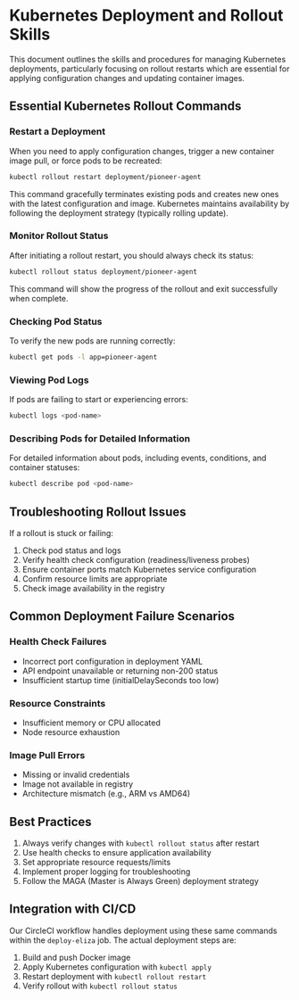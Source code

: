 # Kubernetes Deployment and Rollout Skills

This document outlines the skills and procedures for managing Kubernetes deployments, particularly focusing on rollout restarts which are essential for applying configuration changes and updating container images.

## Essential Kubernetes Rollout Commands

### Restart a Deployment

When you need to apply configuration changes, trigger a new container image pull, or force pods to be recreated:

```bash
kubectl rollout restart deployment/pioneer-agent
```

This command gracefully terminates existing pods and creates new ones with the latest configuration and image. Kubernetes maintains availability by following the deployment strategy (typically rolling update).

### Monitor Rollout Status

After initiating a rollout restart, you should always check its status:

```bash
kubectl rollout status deployment/pioneer-agent
```

This command will show the progress of the rollout and exit successfully when complete.

### Checking Pod Status

To verify the new pods are running correctly:

```bash
kubectl get pods -l app=pioneer-agent
```

### Viewing Pod Logs

If pods are failing to start or experiencing errors:

```bash
kubectl logs <pod-name>
```

### Describing Pods for Detailed Information

For detailed information about pods, including events, conditions, and container statuses:

```bash
kubectl describe pod <pod-name>
```

## Troubleshooting Rollout Issues

If a rollout is stuck or failing:

1. Check pod status and logs
2. Verify health check configuration (readiness/liveness probes)
3. Ensure container ports match Kubernetes service configuration
4. Confirm resource limits are appropriate
5. Check image availability in the registry

## Common Deployment Failure Scenarios

### Health Check Failures

- Incorrect port configuration in deployment YAML
- API endpoint unavailable or returning non-200 status
- Insufficient startup time (initialDelaySeconds too low)

### Resource Constraints

- Insufficient memory or CPU allocated
- Node resource exhaustion

### Image Pull Errors

- Missing or invalid credentials
- Image not available in registry
- Architecture mismatch (e.g., ARM vs AMD64)

## Best Practices

1. Always verify changes with `kubectl rollout status` after restart
2. Use health checks to ensure application availability
3. Set appropriate resource requests/limits
4. Implement proper logging for troubleshooting
5. Follow the MAGA (Master is Always Green) deployment strategy

## Integration with CI/CD

Our CircleCI workflow handles deployment using these same commands within the `deploy-eliza` job. The actual deployment steps are:

1. Build and push Docker image
2. Apply Kubernetes configuration with `kubectl apply`
3. Restart deployment with `kubectl rollout restart`
4. Verify rollout with `kubectl rollout status` 